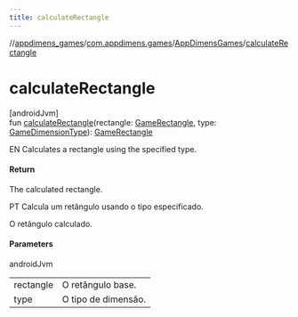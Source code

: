 ```yaml
---
title: calculateRectangle
---
```

//[appdimens_games](../../../index.html)/[com.appdimens.games](../index.html)/[AppDimensGames](index.html)/[calculateRectangle](calculate-rectangle.html)



# calculateRectangle



[androidJvm]\
fun [calculateRectangle](calculate-rectangle.html)(rectangle: [GameRectangle](../-game-rectangle/index.html), type: [GameDimensionType](../-game-dimension-type/index.html)): [GameRectangle](../-game-rectangle/index.html)



EN Calculates a rectangle using the specified type.



#### Return



The calculated rectangle.



PT Calcula um retângulo usando o tipo especificado.



O retângulo calculado.



#### Parameters


androidJvm

| | |
|---|---|
| rectangle | O retângulo base. |
| type | O tipo de dimensão. |



